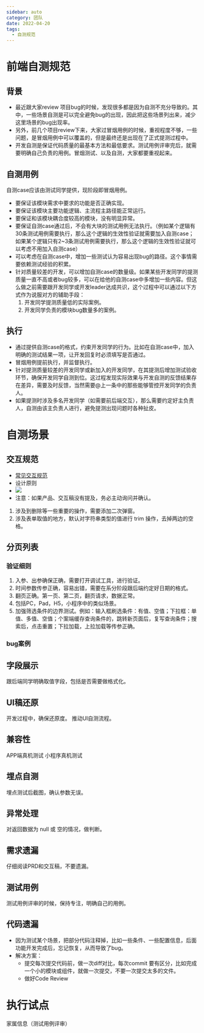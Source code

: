 ```yaml
---
sidebar: auto
category: 团队
date: 2022-04-20
tags:
  - 自测规范 
---
```


# 前端自测规范

## 背景
* 最近跟大家review 项目bug的时候，发现很多都是因为自测不充分导致的。其中，一些场景自测是可以完全避免bug的出现，因此把这些场景列出来，减少这里场景的bug出现率。
* 另外，前几个项目review下来，大家过冒烟用例的时候，重视程度不够，一些问题，是冒烟用例中可以覆盖的，但是最终还是出现在了正式提测过程中。
* 开发自测是保证代码质量的最基本方法和最低要求。测试用例评审完后，就需要明确自己负责的用例。冒烟测试、以及自测，大家都要重视起来。

## 自测用例
自测case应该由测试同学提供，现阶段即冒烟用例。

- 要保证该模块需求中要求的功能是否正确实现。
- 要保证该模块主要功能逻辑、主流程主路径能正常运行。
- 要保证和该模块耦合度较高的模块，没有明显异常。
- 要保证自测case通过后，不会有大块的测试用例无法执行。（例如某个逻辑有30条测试用例需要执行，那么这个逻辑的生效性验证就需要加入自测case；如果某个逻辑只有2~3条测试用例需要执行，那么这个逻辑的生效性验证就可以考虑不用加入自测case）
- 可以考虑在自测case中，增加一些测试认为容易出现bug的路径。这个事情需要依赖测试经验的积累。
- 针对质量较差的开发，可以增加自测case的数量级。如果某些开发同学的提测质量一直不高或者bug较多，可以在给他的自测case中多增加一些内容。但这么做之前需要跟开发同学或开发leader达成共识，这个过程中可以通过以下方式作为说服对方的辅助手段：
   1. 开发同学提测质量低的实际案例。
   2. 开发同学负责的模块bug数量多的案例。

## 执行

- 通过提供自测case的格式，约束开发同学的行为。比如在自测case中，加入明确的测试结果一项，让开发回复时必须填写是否通过。
- 冒烟用例提前执行，并监督执行。
- 针对提测质量较差的开发同学或新加入的开发同学，在其提测后增加测试验收环节，确保开发同学自测到位。这过程发现实际效果与开发自测的反馈结果存在差异，需要及时反馈，当然需要@上一条中的那些能够管控开发同学的负责人。
- 如果提测时涉及多名开发同学（如需要前后端交互），那么需要约定好主负责人，自测由该主负责人进行，避免提测出现问题时各种扯皮。

# 自测场景

## 交互规范
* [常见交互规范](https://aistarfish.yuque.com/yhg4g9/hyzxh6/uasuer?view=doc_embed)
* 设计原则
* ![](https://cdn.jsdelivr.net/gh/hutaoer/images/20230912143523.png)
* 注意：如果产品、交互稿没有提及，务必主动询问并确认。

1. 涉及到删除等一些重要的操作，需要添加二次弹窗。
2. 涉及表单取值的地方，默认对字符串类型的值进行 trim 操作，去掉两边的空格。

## 分页列表

### 验证细则

1. 入参、出参确保正确，需要打开调试工具，进行验证。
2. 时间参数传参正确，容易出错，需要在系分阶段跟后端约定好日期的格式。
3. 翻页正确。第一页、第二页，翻页请求，数据正常。
4. 包括PC，Pad，H5，小程序中的类似场景。
5. 加强筛选条件的边界测试。例如：输入框刷选条件：有值、空值；下拉框：单值、多值、空值；个案端缓存查询条件的，跳转新页面后，复写查询条件；搜索后，点击重置；下拉加载，上拉加载等传参正确。

### bug案例


## 字段展示
跟后端同学明确取值字段，包括是否需要做格式化。

## UI稿还原
开发过程中，确保还原度。
推动UI自测流程。

## 兼容性
APP端真机测试
小程序真机测试

## 埋点自测
埋点测试后截图，确认参数无误。

## 异常处理
对返回数据为 null 或 空的情况，做判断。

## 需求遗漏
仔细阅读PRD和交互稿，不要遗漏。

## 测试用例
测试用例评审的时候，保持专注，明确自己的用例。

## 代码遗漏
* 因为测试某个场景，把部分代码注释掉，比如一些条件、一些配置信息，后面功能开发完成后，忘记恢复，从而导致了bug。
* 解决方案：
  - 提交每次提交代码前，做一次diff对比，每次commit 要有区分，比如完成一个小的模块或组件，就做一次提交，不要一次提交太多的文件。
  - 做好Code Review

# 执行试点
家属信息（测试用例评审）